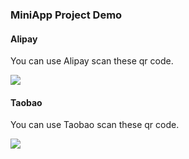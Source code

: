 ### MiniApp Project Demo

#### Alipay

You can use Alipay scan these qr code.

<img src="https://img.alicdn.com/tfs/TB1VHGcwAL0gK0jSZFtXXXQCXXa-1532-714.png" />

#### Taobao

You can use Taobao scan these qr code.

<img src="https://img.alicdn.com/tfs/TB1fdyquAT2gK0jSZFkXXcIQFXa-184-204.png" />
